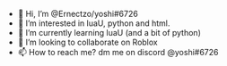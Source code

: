 - 👋 Hi, I’m @Ernectzo/yoshi#6726
- 👀 I’m interested in luaU, python and html.
- 🌱 I’m currently learning luaU (and a bit of python)
- 💞️ I’m looking to collaborate on Roblox
- 📫 How to reach me? dm me on discord @yoshi#6726

<!---
Sup 
--->
